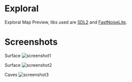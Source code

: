 # Exploral

Exploral Map Preview, libs used are [SDL2](https://github.com/libsdl-org/SDL) and [FastNoiseLite](https://github.com/Auburn/FastNoiseLite).

# Screenshots

Surface
![screenshot1](https://user-images.githubusercontent.com/94078957/197043820-246281be-082a-4d6c-a810-435459904510.png)

Surface
![screenshot2](https://user-images.githubusercontent.com/94078957/197043832-3b5e5c18-7dec-47e0-9cb7-a07c4510756f.png)

Caves
![screenshot3](https://user-images.githubusercontent.com/94078957/197043892-5058e9d4-f972-458f-9133-437eba6de64e.png)

